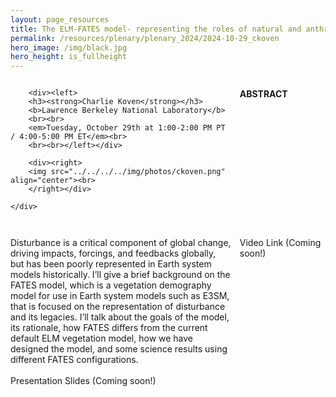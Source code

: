 ```yaml
---
layout: page_resources
title: The ELM-FATES model- representing the roles of natural and anthropogenic disturbance in the Earth system 
permalink: /resources/plenary/plenary_2024/2024-10-29_ckoven
hero_image: /img/black.jpg
hero_height: is_fullheight
---
```

<style>
    .wrapper {
        display:grid;
        grid-template-columns: 70% 30%;
        grid-gap: 1em;
        text-align:left;
        vertical-align:middle;
    }
    .wrapper > div{
        padding: 1em;
    }
    .wrapper > div:nth-child(odd){
    }
    /* Add this CSS rule to set the height of the image */
    .wrapper img {
        height: 200px; /* Adjust the height value as needed */
    }
</style>

<body>
    <div class = "wrapper">

    	<div><left>
        <h3><strong>Charlie Koven</strong></h3>
        <b>Lawrence Berkeley National Laboratory</b>
        <br><br>
        <em>Tuesday, October 29th at 1:00-2:00 PM PT / 4:00-5:00 PM ET</em><br>
        <br><br></left></div>

        <div><right>
        <img src="../../../../img/photos/ckoven.png" align="center"><br>
        </right></div>

    </div>
</body>

**ABSTRACT**

Disturbance is a critical component of global change, driving impacts, forcings, and feedbacks globally, but has been poorly represented in Earth system models historically. I’ll give a brief background on the FATES model, which is a vegetation demography model for use in Earth system models such as E3SM, that is focused on the representation of disturbance and its legacies. I’ll talk about the goals of the model, its rationale, how FATES differs from the current default ELM vegetation model, how we have designed the model, and some science results using different FATES configurations.
<br><br>
Presentation Slides (Coming soon!)

Video Link (Coming soon!)
